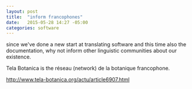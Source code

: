 ```yaml
---
layout: post
title:  "inform francophones"
date:   2015-05-28 14:27 -05:00
categories: software
---
```


since we've done a new start at translating software and this time also the
documentation, why not inform other linguistic communities about our
existence.

Tela Botanica is the réseau (network) de la botanique francophone.

http://www.tela-botanica.org/actu/article6907.html